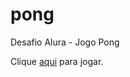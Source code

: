 # pong
Desafio Alura - Jogo Pong

Clique [aqui](https://editor.p5js.org/dev-vns-01/full/RA430Sipb) para jogar.
